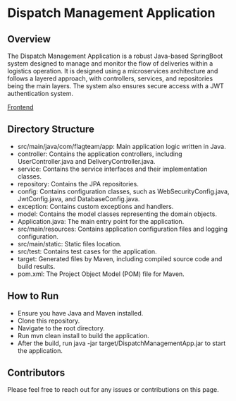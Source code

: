 # Dispatch Management Application
## Overview
The Dispatch Management Application is a robust Java-based SpringBoot system designed to manage and monitor the flow of deliveries within a logistics operation. It is designed using a microservices architecture and follows a layered approach, with controllers, services, and repositories being the main layers. The system also ensures secure access with a JWT authentication system.

 [Frontend](https://github.com/zilinli0130/dispatch_management_app_frontend)

## Directory Structure
* src/main/java/com/flagteam/app: Main application logic written in Java.
 * controller: Contains the application controllers, including UserController.java and DeliveryController.java.
* service: Contains the service interfaces and their implementation classes.
* repository: Contains the JPA repositories.
* config: Contains configuration classes, such as WebSecurityConfig.java, JwtConfig.java, and DatabaseConfig.java.
* exception: Contains custom exceptions and handlers.
* model: Contains the model classes representing the domain objects.
* Application.java: The main entry point for the application.
* src/main/resources: Contains application configuration files and logging configuration.
* src/main/static: Static files location.
* src/test: Contains test cases for the application.
* target: Generated files by Maven, including compiled source code and build results.
* pom.xml: The Project Object Model (POM) file for Maven.

## How to Run
* Ensure you have Java and Maven installed.
* Clone this repository.
* Navigate to the root directory.
* Run mvn clean install to build the application.
* After the build, run java -jar target/DispatchManagementApp.jar to start the application.

## Contributors
Please feel free to reach out for any issues or contributions on this page. 
